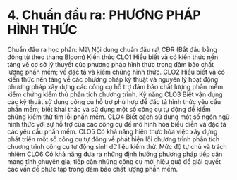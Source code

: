 # 4. Chuẩn đầu ra: PHƯƠNG PHÁP HÌNH THỨC
Chuẩn đầu ra học phần: Mã\ Nội dung chuẩn đầu ra\ CĐR (Bắt đầu bằng động từ theo thang Bloom) Kiến thức CLO1 Hiểu biết và có kiến thức nền tảng về cơ sở lý thuyết của phương pháp hình thức trong đảm bảo chất lượng phần mềm; về đặc tả và kiểm chứng hình thức. CLO2 Hiểu biết và có kiến thức nền tảng về các phương pháp kỹ thuật và nguyên lý hoạt động phương pháp xây dựng các công cụ hỗ trợ đảm bảo chất lượng phần mềm: kiểm chứng kiểm thử phân tích chương trình. Kỹ năng CLO3 Biết vận dụng các kỹ thuật sử dụng công cụ hỗ trợ phù hợp để đặc tả hình thức yêu cầu phần mềm; biết khai thác và sử dụng một số công cụ tự động để kiểm chứng kiểm thử tìm lỗi phần mềm. CLO4 Biết cách sử dụng một số ngôn ngữ hình thức với sự hỗ trợ của các công cụ để mô hình hóa biểu diễn và đặc tả các yêu cầu phần mềm. CLO5 Có khả năng hiện thực hóa việc xây dựng phát triển một số công cụ tự động về phát hiện lỗi chương trình phân tích chương trình công cụ tự động sinh dữ liệu kiểm thử. Mức độ tự chủ và trách nhiệm CLO6 Có khả năng đưa ra những định hướng phương pháp tiếp cận mang tính chuyên gia; tiếp cận những công cụ mới hiệu quả để giải quyết các vấn đề phức tạp trong đảm bảo chất lượng phần mềm.
